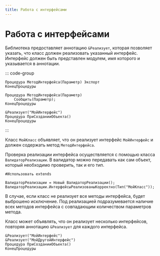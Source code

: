```yaml
---
title: Работа с интерфейсами
---
```


# Работа с интерфейсами

Библиотека предоставляет аннотацию `&Реализует`, которая позволяет указать, что класс должен реализовать указанный интерфейс. Интерфейс должен быть представлен модулем, имя которого и указывается в аннотации.

::: code-group

```bsl [Модули/МойИнтерфейс.os]
Процедура МетодИнтерфейса(Параметр) Экспорт
КонецПроцедуры
```

```bsl [Классы/МойКласс.os]
Процедура МетодИнтерфейса(Параметр)
    Сообщить(Параметр);
КонецПроцедуры

&Реализует("МойИнтерфейс")
Процедура ПриСозданииОбъекта()
КонецПроцедуры
```

:::

Класс `МойКласс` объявляет, что он реализует интерфейс `МойИнтерфейс` и должен содержать метод `МетодИнтерфейса`.

Проверка реализации интерфейса осуществляется с помощью класса `ВалидаторРеализации`. В валидатор можно передавать как сам объект, который необходимо проверить, так и его тип.

```bsl [Модули/Пример.os]
#Использовать extends

ВалидаторРеализации = Новый ВалидаторРеализации();
ВалидаторРеализации.ИнтерфейсыРеализованыКорректно(Тип("МойКласс"));
```

В случае, если класс не реализует все методы интерфейса, будет выброшено исключение. Под реализацией подразумевается наличие всех методов интерфейса с совпадающим количеством параметров метода.

Класс может объявлять, что он реализует несколько интерфейсов, повторяя аннотацию `&Реализует` для каждого интерфейса.

```bsl [Классы/МойКласс.os]
&Реализует("МойИнтерфейс")
&Реализует("МойДругойИнтерфейс")
Процедура ПриСозданииОбъекта()
КонецПроцедуры
```
